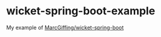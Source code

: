 wicket-spring-boot-example
====


My example of [MarcGiffing/wicket-spring-boot](https://github.com/gishi-yama/wicket-spring-boot-example) 
